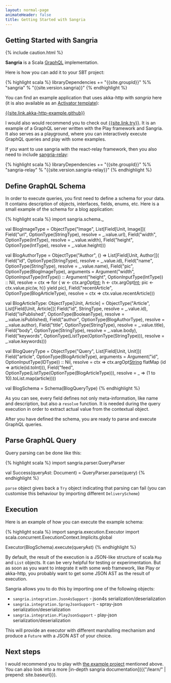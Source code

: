 ```yaml
---
layout: normal-page
animateHeader: false
title: Getting Started with Sangria
---
```


## Getting Started with Sangria

{% include caution.html %}

**Sangria** is a Scala [GraphQL]({{site.link.graphql}}) implementation.

Here is how you can add it to your SBT project:

{% highlight scala %}
libraryDependencies += "{{site.groupId}}" %% "sangria" % "{{site.version.sangria}}"
{% endhighlight %}

You can find an example application that uses akka-http with _sangria_ here (it is also available as an [Activator template]({{site.link.akka-http-example.activator}})):

[{{site.link.akka-http-example.github}}]({{site.link.akka-http-example.github}})

I would also would recommend you to check out [{{site.link.try}}]({{site.link.try}}).
It is an example of a GraphQL server written with the Play framework and Sangria. It also serves as a playground,
where you can interactively execute GraphQL queries and play with some examples.

If you want to use sangria with the react-relay framework, then you also need to include [sangria-relay]({{site.link.repo.sangria-relay}}):

{% highlight scala %}
libraryDependencies += "{{site.groupId}}" %% "sangria-relay" % "{{site.version.sangria-relay}}"
{% endhighlight %}

## Define GraphQL Schema

In order to execute queries, you first need to define a schema for your data. It contains description of objects, interfaces, fields, enums, etc.
Here is a small example of the schema for a blog application:

{% highlight scala %}
import sangria.schema._

val BlogImageType = ObjectType("Image", List[Field[Unit, Image]](
  Field("url", OptionType(StringType), resolve = _.value.url),
  Field("width", OptionType(IntType), resolve = _.value.width),
  Field("height", OptionType(IntType), resolve = _.value.height)))

val BlogAuthorType = ObjectType("Author", () => List[Field[Unit, Author]](
  Field("id", OptionType(StringType), resolve = _.value.id),
  Field("name", OptionType(StringType), resolve = _.value.name),
  Field("pic", OptionType(BlogImageType),
    arguments =
      Argument("width", OptionInputType(IntType)) ::
      Argument("height", OptionInputType(IntType)) ::
      Nil,
    resolve = ctx =>
      for {
        w <- ctx.argOpt[Int]("width");
        h <- ctx.argOpt[Int]("height"); pic <- ctx.value.pic(w, h)}
      yield pic),
  Field("recentArticle", OptionType(BlogArticleType),
    resolve = ctx => ctx.value.recentArticle)))

val BlogArticleType: ObjectType[Unit, Article] =
  ObjectType("Article", List[Field[Unit, Article]](
    Field("id", StringType, resolve = _.value.id),
    Field("isPublished", OptionType(BooleanType), resolve = _.value.isPublished),
    Field("author", OptionType(BlogAuthorType), resolve = _.value.author),
    Field("title", OptionType(StringType), resolve = _.value.title),
    Field("body", OptionType(StringType), resolve = _.value.body),
    Field("keywords", OptionType(ListType(OptionType(StringType))),
      resolve = _.value.keywords)))

val BlogQueryType = ObjectType("Query", List[Field[Unit, Unit]](
  Field("article", OptionType(BlogArticleType),
    arguments = Argument("id", OptionInputType(IDType)) :: Nil,
    resolve = ctx => ctx.argOpt[String]("id") flatMap (id => article(id.toInt))),
  Field("feed", OptionType(ListType(OptionType(BlogArticleType))),
    resolve = _ => (1 to 10).toList.map(article))))

val BlogSchema = Schema(BlogQueryType)
{% endhighlight %}

As you can see, every field defines not only meta-information, like name and description, but also a `resolve` function.
It is needed during the query execution in order to extract actual value from the contextual object.

After you have defined the schema, you are ready to parse and execute GraphQL queries.

## Parse GraphQL Query

Query parsing can be done like this:

{% highlight scala %}
import sangria.parser.QueryParser

val Success(queryAst: Document) = QueryParser.parse(query)
{% endhighlight %}

`parse` object gives back a `Try` object indicating that parsing can fail (you can customise this behaviour by importing different `DeliveryScheme`)

## Execution

Here is an example of how you can execute the example schema:

{% highlight scala %}
import sangria.execution.Executor
import scala.concurrent.ExecutionContext.Implicits.global

Executor(BlogSchema).execute(queryAst)
{% endhighlight %}

By default, the result of the execution is a JSON-like structure of scala `Map` and `List` objects. It can be very helpful for testing or experimentation.
But as soon as you want to integrate it with some web framework, like Play or akka-http, you probably want to get some JSON AST as the result of execution.

Sangria allows you to do this by importing one of the following objects:

* `sangria.integration.Json4sSupport` - json4s serialization/deserialization
* `sangria.integration.SprayJsonSupport` - spray-json serialization/deserialization
* `sangria.integration.PlayJsonSupport` - play-json serialization/deserialization

This will provide an executor with different marshalling mechanism and produce a `Future` with a JSON AST of your choice.

## Next steps

I would recommend you to play with [the example project]({{site.link.akka-http-example.github}}) mentioned above. You can also look
into a more [in-depth sangria documentation]({{"/learn/" | prepend: site.baseurl}}).